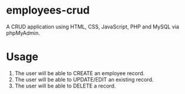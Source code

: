 # employees-crud
A CRUD application using HTML, CSS, JavaScript, PHP and MySQL via phpMyAdmin.

# Usage
  1. The user will be able to CREATE an employee record.
  2. The user will be able to UPDATE/EDIT an existing record.
  3. The user will be able to DELETE a record.

  